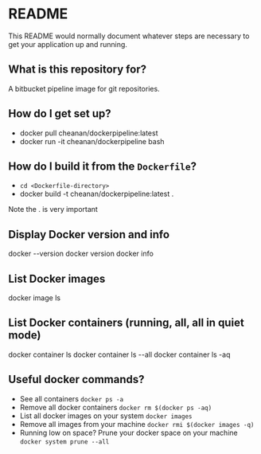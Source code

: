 # README

This README would normally document whatever steps are necessary to get your application up and running.

## What is this repository for?

A bitbucket pipeline image for git repositories.

## How do I get set up?

+ docker pull cheanan/dockerpipeline:latest
+ docker run -it cheanan/dockerpipeline bash

## How do I build it from the `Dockerfile`?

+ `cd <Dockerfile-directory>`
+ docker build -t cheanan/dockerpipeline:latest .

Note the . is very important

## Display Docker version and info

docker --version
docker version
docker info

## List Docker images

docker image ls

## List Docker containers (running, all, all in quiet mode)

docker container ls
docker container ls --all
docker container ls -aq

## Useful docker commands?

+ See all containers `docker ps -a`
+ Remove all docker containers `docker rm $(docker ps -aq)`
+ List all docker images on your system `docker images`
+ Remove all images from your machine `docker rmi $(docker images -q)`
+ Running low on space? Prune your docker space on your machine `docker system prune --all`
